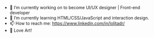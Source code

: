- 🎯 I’m currently working on to become UI/UX designer | Front-end developer
- 🌱 I’m currently learning HTML/CSS/JavaScript and interaction design.
- 📫 How to reach me: https://www.linkedin.com/in/lolitadr/
- 🎨 Love Art!

